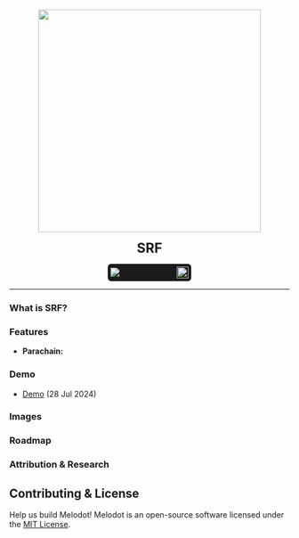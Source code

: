 <p align="center">
<br />
    <img src="https://github.com/user-attachments/assets/7e6b3290-e34f-4bc5-942e-2f88d1a50f84" width="400" alt=""/>
<br />
</p>
<p align="center"><strong style="font-size: 24px;">SRF</strong></p>
<p align="center" style="display: flex; justify-content: center; align-items: center;">
    <span style="display: inline-flex; align-items: center; background-color: #1c1c1c; padding: 5px; border-radius: 6px;">
        <img src="https://img.shields.io/github/stars/jjjutla/melodot?style=social" alt="GitHub stars"/>
        <span style="margin: 0 10px; color: white; font-size: 14px;"></span>
        <a href="https://www.easya.io/">
            <img src="https://github.com/user-attachments/assets/09cfc307-f04f-4225-8c3b-bc96c47583a6" alt="EasyA" style="height: 21px;"/>
        </a>
    </span>
</p>

---

### What is SRF?


### Features
- **Parachain:** 


### Demo
- [Demo](https://youtu.be/rZFbwazISlo) (28 Jul 2024)

### Images



### Roadmap



### Attribution & Research


## Contributing & License
Help us build Melodot! Melodot is an open-source software licensed under the [MIT License](https://github.com/jjjutla/melodot/blob/main/MIT-LICENSE.txt).
